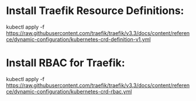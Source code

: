 # Install Traefik Resource Definitions:
kubectl apply -f https://raw.githubusercontent.com/traefik/traefik/v3.3/docs/content/reference/dynamic-configuration/kubernetes-crd-definition-v1.yml

# Install RBAC for Traefik:
kubectl apply -f https://raw.githubusercontent.com/traefik/traefik/v3.3/docs/content/reference/dynamic-configuration/kubernetes-crd-rbac.yml
